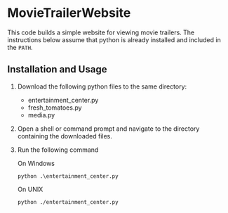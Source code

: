 # MovieTrailerWebsite

This code builds a simple website for viewing movie trailers. The instructions below assume that python is already installed and included in the `PATH`.

## Installation and Usage

1. Download the following python files to the same directory:

    * entertainment_center.py
    * fresh_tomatoes.py
    * media.py

2. Open a shell or command prompt and navigate to the directory containing the downloaded files.

3. Run the following command

    On Windows
    ```
    python .\entertainment_center.py
    ```
    
    On UNIX
    ```
    python ./entertainment_center.py
    ```